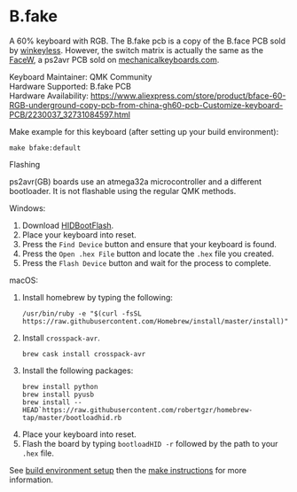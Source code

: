 B.fake
========

A 60% keyboard with RGB. The B.fake pcb is a copy of the B.face PCB sold by [winkeyless](https://winkeyless.kr/). However, the switch matrix is actually the same as the [FaceW](https://github.com/qmk/qmk_firmware/tree/master/keyboards/facew), a ps2avr PCB sold on [mechanicalkeyboards.com](https://mechanicalkeyboards.com/). 

Keyboard Maintainer: QMK Community  
Hardware Supported: B.fake PCB  
Hardware Availability: https://www.aliexpress.com/store/product/bface-60-RGB-underground-copy-pcb-from-china-gh60-pcb-Customize-keyboard-PCB/2230037_32731084597.html

Make example for this keyboard (after setting up your build environment):

    make bfake:default

Flashing

ps2avr(GB) boards use an atmega32a microcontroller and a different bootloader. It is not flashable using the regular QMK methods. 

Windows: 
1. Download [HIDBootFlash](http://vusb.wikidot.com/project:hidbootflash).
2. Place your keyboard into reset. 
3. Press the `Find Device` button and ensure that your keyboard is found.
4. Press the `Open .hex File` button and locate the `.hex` file you created.
5. Press the `Flash Device` button and wait for the process to complete. 

macOS:
1. Install homebrew by typing the following:   
    ```
    /usr/bin/ruby -e "$(curl -fsSL https://raw.githubusercontent.com/Homebrew/install/master/install)"
    ```
2. Install `crosspack-avr`.  
    ```
    brew cask install crosspack-avr
    ```
3. Install the following packages:
    ```
    brew install python
    brew install pyusb
    brew install --HEAD`https://raw.githubusercontent.com/robertgzr/homebrew-tap/master/bootloadhid.rb

4. Place your keyboard into reset. 
5. Flash the board by typing `bootloadHID -r` followed by the path to your `.hex` file. 


See [build environment setup](https://docs.qmk.fm/build_environment_setup.html) then the [make instructions](https://docs.qmk.fm/make_instructions.html) for more information.
